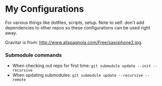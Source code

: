 My Configurations
=========
For various things like dotfiles, scripts, setup.  Note to self: don't add dependencies to other repos so
these configurations can be used right away.

Gravitar is from: http://www.alispagnola.com/Free/saxophone2.jpg.

### Submodule commands
* When checking out repo for first time: `git submodule update --init --recursive`
* When updating submodules: `git submodule update --recursive --remote`
